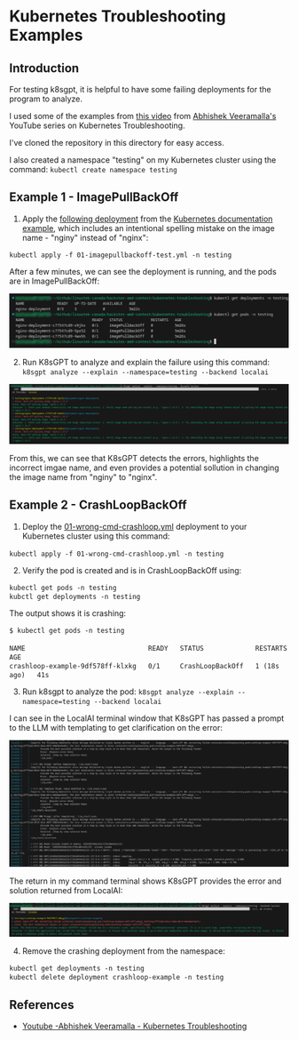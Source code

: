# Kubernetes Troubleshooting Examples

## Introduction 

For testing k8sgpt, it is helpful to have some failing deployments for the program to analyze.  

I used some of the examples from [this video](https://youtu.be/vGab4v3RWEw) from [Abhishek Veeramalla's](https://www.youtube.com/@AbhishekVeeramalla) YouTube series on Kubernetes Troubleshooting.

I've cloned the repository in this directory for easy access.

I also created a namespace "testing" on my Kubernetes cluster using the command:  `kubectl create namespace testing`

## Example 1 - ImagePullBackOff

1.  Apply the [following deployment](./01-imagepullbackoff-test.yml) from the [Kubernetes documentation example](https://kubernetes.io/docs/concepts/workloads/controllers/deployment/#creating-a-deployment), which includes an intentional spelling mistake on the image name - "nginy" instead of "nginx":

```
kubectl apply -f 01-imagepullbackoff-test.yml -n testing
```

After a few minutes, we can see the deployment is running, and the pods are in ImagePullBackOff:

![ImagePullBackOff Example](../media-assets/01-k8s-troubleshooting-imagepullbackoff.png)

2. Run K8sGPT to analyze and explain the failure using this command: `k8sgpt analyze --explain --namespace=testing --backend localai`

![ImagePullBackOff Analysis](../media-assets/02-k8s-troubleshooting-imagepullbackoff.png)

From this, we can see that K8sGPT detects the errors, highlights the incorrect imgae name, and even provides a potential sollution in changing the image name from "nginy" to "nginx".


## Example 2 - CrashLoopBackOff

1. Deploy the [01-wrong-cmd-crashloop.yml](./kubernetes-troubleshooting-zero-to-hero/02-CrashLoopBackOff/01-wrong-cmd-crashloop.yml) deployment to your Kubernetes cluster using this command:

`kubectl apply -f 01-wrong-cmd-crashloop.yml -n testing`

2.  Verify the pod is created and is in CrashLoopBackOff using: 

```
kubectl get pods -n testing
kubctl get deployments -n testing
```

The output shows it is crashing:

```
$ kubectl get pods -n testing

NAME                               READY   STATUS             RESTARTS      AGE
crashloop-example-9df578ff-klxkg   0/1     CrashLoopBackOff   1 (18s ago)   41s
```

3.  Run k8sgpt to analyze the pod: `k8sgpt analyze --explain --namespace=testing --backend localai`

I can see in the LocalAI terminal window that K8sGPT has passed a prompt to the LLM with templating to get clarification on the error:

![LocalAI Processing](../media-assets/localai-k8sgpt-prompt.png)

The return in my command terminal shows K8sGPT provides the error and solution returned from LocalAI:

![K8sGPT Solution](../media-assets/k8sgpt-test-crashloopbackoff.png)

4. Remove the crashing deployment from the namespace:

```
kubectl get deployments -n testing
kubectl delete deployment crashloop-example -n testing
```
## References

* [Youtube -Abhishek Veeramalla - Kubernetes Troubleshooting](https://youtu.be/vGab4v3RWEw?si=suBkjt-kXfB_tq4b)

